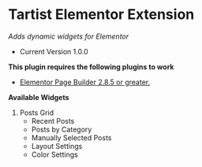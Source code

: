 # Tartist Elementor Extension
*Adds dynamic widgets for Elementor*
- Current Version 1.0.0

**This plugin requires the following plugins to work**
- [Elementor Page Builder 2.8.5 or greater.](https://wordpress.org/plugins/elementor/)

**Available Widgets**

 1. Posts Grid
	 - Recent Posts
	 - Posts by Category
	 - Manually Selected Posts
	 - Layout Settings
	 - Color Settings
